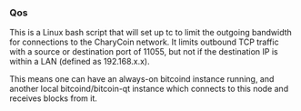 ### Qos ###

This is a Linux bash script that will set up tc to limit the outgoing bandwidth for connections to the CharyCoin network. It limits outbound TCP traffic with a source or destination port of 11055, but not if the destination IP is within a LAN (defined as 192.168.x.x).

This means one can have an always-on bitcoind instance running, and another local bitcoind/bitcoin-qt instance which connects to this node and receives blocks from it.
